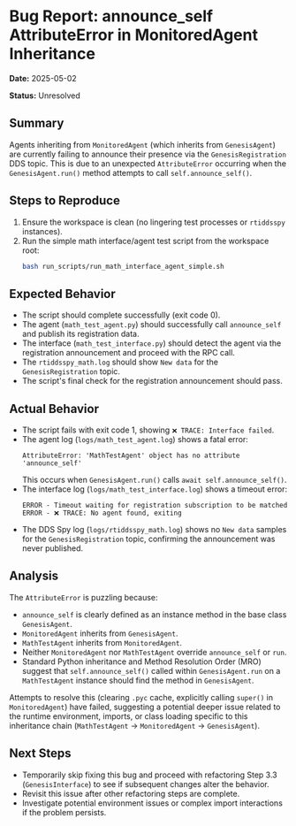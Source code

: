 # Bug Report: announce_self AttributeError in MonitoredAgent Inheritance

**Date:** 2025-05-02

**Status:** Unresolved

## Summary

Agents inheriting from `MonitoredAgent` (which inherits from `GenesisAgent`) are currently failing to announce their presence via the `GenesisRegistration` DDS topic. This is due to an unexpected `AttributeError` occurring when the `GenesisAgent.run()` method attempts to call `self.announce_self()`.

## Steps to Reproduce

1.  Ensure the workspace is clean (no lingering test processes or `rtiddsspy` instances).
2.  Run the simple math interface/agent test script from the workspace root:
    ```bash
    bash run_scripts/run_math_interface_agent_simple.sh
    ```

## Expected Behavior

*   The script should complete successfully (exit code 0).
*   The agent (`math_test_agent.py`) should successfully call `announce_self` and publish its registration data.
*   The interface (`math_test_interface.py`) should detect the agent via the registration announcement and proceed with the RPC call.
*   The `rtiddsspy_math.log` should show `New data` for the `GenesisRegistration` topic.
*   The script's final check for the registration announcement should pass.

## Actual Behavior

*   The script fails with exit code 1, showing `❌ TRACE: Interface failed`.
*   The agent log (`logs/math_test_agent.log`) shows a fatal error:
    ```
    AttributeError: 'MathTestAgent' object has no attribute 'announce_self'
    ```
    This occurs when `GenesisAgent.run()` calls `await self.announce_self()`.
*   The interface log (`logs/math_test_interface.log`) shows a timeout error:
    ```
    ERROR - Timeout waiting for registration subscription to be matched
    ERROR - ❌ TRACE: No agent found, exiting
    ```
*   The DDS Spy log (`logs/rtiddsspy_math.log`) shows no `New data` samples for the `GenesisRegistration` topic, confirming the announcement was never published.

## Analysis

The `AttributeError` is puzzling because:
*   `announce_self` is clearly defined as an instance method in the base class `GenesisAgent`.
*   `MonitoredAgent` inherits from `GenesisAgent`.
*   `MathTestAgent` inherits from `MonitoredAgent`.
*   Neither `MonitoredAgent` nor `MathTestAgent` override `announce_self` or `run`.
*   Standard Python inheritance and Method Resolution Order (MRO) suggest that `self.announce_self()` called within `GenesisAgent.run` on a `MathTestAgent` instance should find the method in `GenesisAgent`.

Attempts to resolve this (clearing `.pyc` cache, explicitly calling `super()` in `MonitoredAgent`) have failed, suggesting a potential deeper issue related to the runtime environment, imports, or class loading specific to this inheritance chain (`MathTestAgent` -> `MonitoredAgent` -> `GenesisAgent`).

## Next Steps

*   Temporarily skip fixing this bug and proceed with refactoring Step 3.3 (`GenesisInterface`) to see if subsequent changes alter the behavior.
*   Revisit this issue after other refactoring steps are complete.
*   Investigate potential environment issues or complex import interactions if the problem persists. 